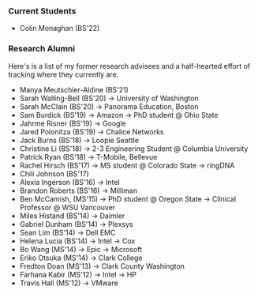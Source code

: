 ### Current Students

- Colin Monaghan (BS'22)

### Research Alumni

Here's is a list of my former research advisees and a half-hearted effort of tracking where they currently are.

- Manya Meutschler-Aldine (BS'21)
- Sarah Walling-Bell (BS'20) → University of Washington
- Sarah McClain (BS'20) → Panorama Education, Boston
- Sam Burdick (BS'19) → Amazon → PhD student @ Ohio State
- Jahrme Risner (BS'19) → Google
- Jared Polonitza (BS'19) → Chalice Networks
- Jack Burns (BS'18) → Loopie Seattle
- Christine Li (BS'18) → 2-3 Engineering Student @ Columbia University
- Patrick Ryan (BS'18) → T-Mobile, Bellevue
- Rachel Hirsch (BS'17) → MS student @ Colorado State → ringDNA
- Chili Johnson (BS'17)
- Alexia Ingerson (BS'16) → Intel
- Brandon Roberts (BS'16) → Milliman
- Ben McCamish, (MS'15) → PhD student @ Oregon State → Clinical Professor @ WSU Vancouver
- Miles Histand (BS'14) → Daimler
- Gabriel Dunham (BS'14) → Plexsys
- Sean Lim (BS'14) → Dell EMC
- Helena Lucia (BS'14) → Intel → Cox
- Bo Wang (MS'14) → Epic → Microsoft
- Eriko Otsuka (MS'14) → Clark College
- Fredton Doan (MS'13) → Clark County Washington
- Farhana Kabir (MS'12) → Intel → HP
- Travis Hall (MS'12) → VMware
